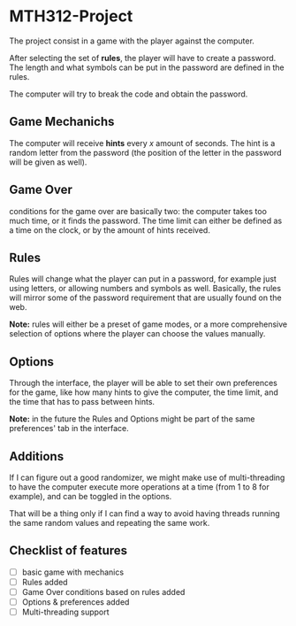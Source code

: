 # MTH312-Project
The project consist in a game with the player against the computer.

After selecting the set of **rules**, the player will have to create a password. The length and what symbols can be put in the password are defined in the rules.

The computer will try to break the code and obtain the password.

## Game Mechanichs
The computer will receive **hints** every *x* amount of seconds. The hint is a random letter from the password (the position of the letter in the password will be given as well).

## Game Over
conditions for the game over are basically two: the computer takes too much time, or it finds the password. The time limit can either be defined as a time on the clock, or by the amount of hints received.

## Rules
Rules will change what the player can put in a password, for example just using letters, or allowing numbers and symbols as well. Basically, the rules will mirror some of the password requirement that are usually found on the web.

**Note:** rules will either be a preset of game modes, or a more comprehensive selection of options where the player can choose the values manually.

## Options
Through the interface, the player will be able to set their own preferences for the game, like how many hints to give the computer, the time limit, and the time that has to pass between hints.

**Note:** in the future the Rules and Options might be part of the same preferences' tab in the interface.

## Additions
If I can figure out a good randomizer, we might make use of multi-threading to have the computer execute more operations at a time (from 1 to 8 for example), and can be toggled in the options.

That will be a thing only if I can find a way to avoid having threads running the same random values and repeating the same work.

## Checklist of features
- [ ] basic game with mechanics
- [ ] Rules added
- [ ] Game Over conditions based on rules added
- [ ] Options & preferences added
- [ ] Multi-threading support